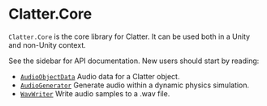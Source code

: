 # Clatter.Core

`Clatter.Core` is the core library for Clatter. It can be used both in a Unity and non-Unity context.

See the sidebar for API documentation. New users should start by reading:

- [`AudioObjectData`](AudioObjectData.md) Audio data for a Clatter object.
- [`AudioGenerator`](AudioGenerator.md) Generate audio within a dynamic physics simulation.
- [`WavWriter`](WavWriter.md) Write audio samples to a .wav file.